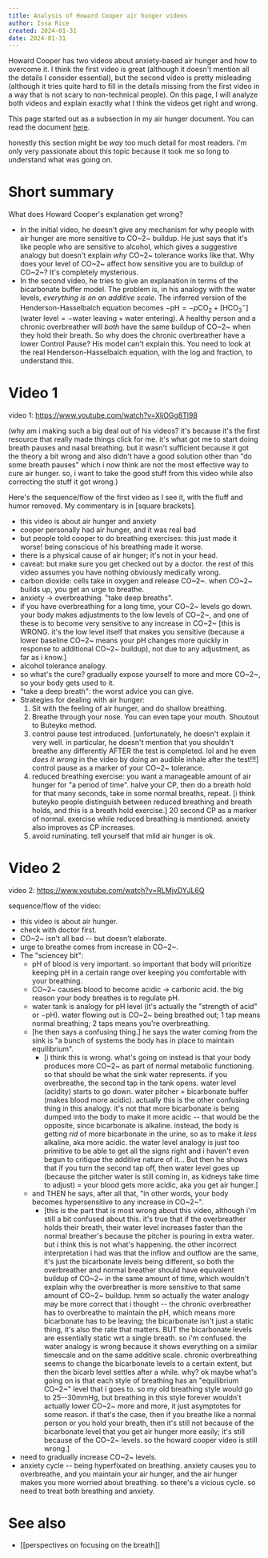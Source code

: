 ```yaml
---
title: Analysis of Howard Cooper air hunger videos
author: Issa Rice
created: 2024-01-31
date: 2024-01-31
---
```

Howard Cooper has two videos about anxiety-based air hunger and how to overcome it. I think the first video is great (although it doesn't mention all the details I consider essential), but the second video is pretty misleading (although it tries quite hard to fill in the details missing from the first video in a way that is not scary to non-technical people). On this page, I will analyze both videos and explain exactly what I think the videos get right and wrong.

This page started out as a subsection in my air hunger document. You can read the document [here](https://riceissa.github.io/breathing/).

honestly this section might be _way_ too much detail for most readers. i'm only very passionate about this topic because it took me so long to understand what was going on.
# Short summary

What does Howard Cooper's explanation get wrong?

- In the initial video, he doesn't give any mechanism for why people with air hunger are more sensitive to CO~2~ buildup. He just says that it's like people who are sensitive to alcohol, which gives a suggestive analogy but doesn't explain _why_ CO~2~ tolerance works like that.  Why does your level of CO~2~ affect how sensitive you are to buildup of CO~2~? It's completely mysterious.
- In the second video, he tries to give an explanation in terms of the bicarbonate buffer model. The problem is, in his analogy with the water levels, _everything is on an additive scale_. The inferred version of the Henderson-Hasselbalch equation becomes $-\mathrm{pH} = -p\mathrm{CO_2} + [\mathrm{HCO_3^-}]$ ($\text{water level} = -\text{water leaving} + \text{water entering}$). A healthy person and a chronic overbreather will _both_ have the same buildup of CO~2~ when they hold their breath. So why does the chronic overbreather have a lower Control Pause? His model can't explain this. You need to look at the real Henderson-Hasselbalch equation, with the log and fraction, to understand this.
# Video 1

video 1: <https://www.youtube.com/watch?v=XliOGg8Tl98>

(why am i making such a big deal out of his videos? it's because it's the first resource that really made things click for me. it's what got me to start doing breath pauses and nasal breathing. but it wasn't sufficient because it got the theory a bit wrong and also didn't have a good solution other than "do some breath pauses" which i now think are not the most effective way to cure air hunger. so, i want to take the good stuff from this video while also correcting the stuff it got wrong.)

Here's the sequence/flow of the first video as I see it, with the fluff and humor removed. My commentary is in \[square brackets\].

- this video is about air hunger and anxiety
- cooper personally had air hunger, and it was real bad
- but people told cooper to do breathing exercises: this just made it worse! being conscious of his breathing made it worse.
- there is a physical cause of air hunger; it's not in your head.
- caveat: but make sure you get checked out by a doctor. the rest of this video assumes you have nothing obviously medically wrong.
- carbon dioxide: cells take in oxygen and release CO~2~. when CO~2~ builds up, you get an urge to breathe.
- anxiety -> overbreathing. "take deep breaths".
- if you have overbreathing for a long time, your CO~2~ levels go down. your body makes adjustments to the low levels of CO~2~, and one of these is to become very sensitive to any increase in CO~2~ \[this is WRONG. it's the low level itself that makes you sensitive (because a lower baseline CO~2~ means your pH changes more quickly in response to additional CO~2~ buildup), not due to any adjustment, as far as i know.]
- alcohol tolerance analogy.
- so what's the cure? gradually expose yourself to more and more CO~2~, so your body gets used to it.
- "take a deep breath": the worst advice you can give.
- Strategies for dealing with air hunger:
  1. Sit with the feeling of air hunger, and do shallow breathing.
  2. Breathe through your nose. You can even tape your mouth. Shoutout to Buteyko method.
  3. control pause test introduced. \[unfortunately, he doesn't explain it very well. in particular, he doesn't mention that you shouldn't breathe any differently AFTER the test is completed. lol and he even _does it wrong_ in the video by doing an audible inhale after the test!!!] control pause as a marker of your CO~2~ tolerance.
  4. reduced breathing exercise: you want a manageable amount of air hunger for "a period of time". halve your CP, then do a breath hold for that many seconds, take in some normal breaths, repeat. \[i think buteyko people distinguish between reduced breathing and breath holds, and this is a breath hold exercise.] 20 second CP as a marker of normal. exercise while reduced breathing is mentioned. anxiety also improves as CP increases.
  5. avoid ruminating. tell yourself that mild air hunger is ok.
# Video 2

video 2: <https://www.youtube.com/watch?v=RLMjvDYJL6Q>

sequence/flow of the video:

- this video is about air hunger.
- check with doctor first.
- CO~2~ isn't all bad -- but doesn't elaborate.
- urge to breathe comes from increase in CO~2~.
- The "sciencey bit":
  - pH of blood is very important. so important that body will prioritize keeping pH in a certain range over keeping you comfortable with your breathing.
  - CO~2~ causes blood to become acidic -> carbonic acid. the big reason your body breathes is to regulate pH.
  - water tank is analogy for pH level (it's actually the "strength of acid" or $-\mathrm{pH}$). water flowing out is CO~2~ being breathed out; 1 tap means normal breathing; 2 taps means you're overbreathing.
  - \[he then says a confusing thing.\] he says the water coming from the sink is "a bunch of systems the body has in place to maintain equilibrium".
	  - \[i think this is wrong. what's going on instead is that your body produces more CO~2~ as part of normal metabolic functioning. so that should be what the sink water represents. if you overbreathe, the second tap in the tank opens. water level (acidity) starts to go down. water pitcher = bicarbonate buffer (makes blood more acidic). actually this is the other confusing thing in this analogy. it's not that more bicarbonate is being dumped into the body to make it more acidic -- that would be the opposite, since bicarbonate is alkaline. instead, the body is getting _rid_ of more bicarbonate in the urine, so as to make it _less_ alkaline, aka more acidic. the water level analogy is just too primitive to be able to get all the signs right and i haven't even begun to critique the additive nature of it... But then he shows that if you turn the second tap off, then water level goes up (because the pitcher water is still coming in, as kidneys take time to adjust) = your blood gets more acidic, aka you get air hunger.\]
  - and THEN he says, after all that, "in other words, your body becomes hypersensitive to any increase in CO~2~".
	  - \[this is the part that is most wrong about this video, although i'm still a bit confused about this. it's true that if the overbreather holds their breath, their water level increases faster than the normal breather's because the pitcher is pouring in extra water. but i think this is not what's happening. the other incorrect interpretation i had was that the inflow and outflow are the same, it's just the bicarbonate levels being different, so both the overbreather and normal breather should have equivalent buildup of CO~2~ in the same amount of time, which wouldn't explain why the overbreather is more sensitive to that same amount of CO~2~ buildup. hmm so actually the water analogy may be more correct that i thought -- the chronic overbreather has to overbreathe to maintain the pH, which means more bicarbonate has to be leaving; the bicarbonate isn't just a static thing, it's also the rate that matters. BUT the bicarbonate levels are essentially static wrt a single breath. so i'm confused. the water analogy is wrong because it shows everything on a similar timescale and on the same additive scale. chronic overbreathing seems to change the bicarbonate levels to a certain extent, but then the bicarb level settles after a while. why? ok maybe what's going on is that each style of breathing has an "equilibrium CO~2~" level that i goes to. so my old breathing style would go to 25--30mmHg, but breathing in this style forever wouldn't actually lower CO~2~ more and more, it just asymptotes for some reason. if that's the case, then if you breathe like a normal person or you hold your breath, then it's still not because of the bicarbonate level that you get air hunger more easily; it's still because of the CO~2~ levels. so the howard cooper video is still wrong.\]
- need to gradually increase CO~2~ levels.
- anxiety cycle -- being hyperfixated on breathing. anxiety causes you to overbreathe, and you maintain your air hunger, and the air hunger makes you more worried about breathing. so there's a vicious cycle. so need to treat both breathing and anxiety.
# See also

- [[perspectives on focusing on the breath]]